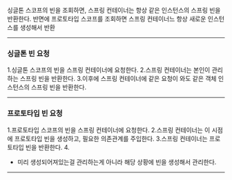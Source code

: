 싱글톤 스코프의 빈을 조회하면, 스프링 컨테이너는 항상 같은 인스턴스의 스프링 빈을 반환한다. 반면에 프로토타입 스코프를 조회하면 스프링 컨테이너느 항상 새로운 인스턴스를 생성해서 반환

---

### 싱글톤 빈 요청 

1.싱글톤 스코프의 빈을 스프링 컨테이너에 요청한다.
2.스프링 컨테이너는 본인이 관리하는 스프링 빈을 반환한다.
3.이후에 스프링 컨테이너에 같은 요청이 와도 같은 객체 인스턴스의 스프링 빈을 반환한다.

---

### 프로토타입 빈 요청

1.프로토타입 스코프의 빈을 스프링 컨테이너에 요청한다.
2.스프링 컨테이너는 이 시점에 프로토타입 빈을 생성하고, 필요한 의존관계를 주입한다.
3.스프링 컨테이너는 프로토타입 빈을 반환한다.
4.
- 미리 생성되어져있는걸 관리하는게 아니라 해당 상황에 빈을 생성해서 관리한다.

---

